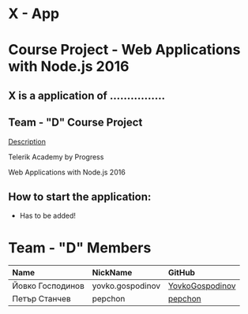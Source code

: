 # X - App
# Course Project - Web Applications with Node.js 2016

## X is a application of ................

## Team - "D" Course Project
 [Description](https://github.com/TelerikAcademy/Web-Applications-with-Node.js/blob/master/Course%20Project/README.md)

 Telerik Academy by Progress

 Web Applications with Node.js 2016

##  How to start the application:
- Has to be added!

# Team - "D" Members

| Name | NickName | GitHub |
| :------------- | :------------------- | :------------------------------------------|
| Йовко Господинов | yovko.gospodinov | [YovkoGospodinov](https://github.com/YovkoGospodinov) |
| Петър Станчев | pepchon  | [pepchon](https://github.com/pepchon) |
